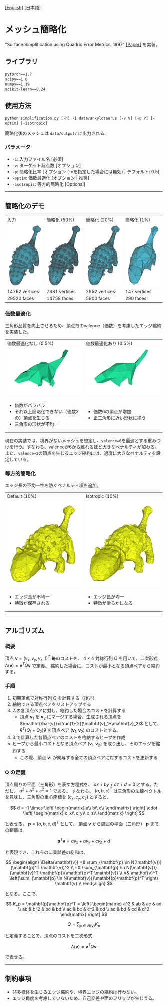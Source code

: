 [[English]](README.md) [日本語]

# メッシュ簡略化
"Surface Simplification using Quadric Error Metrics, 1997" [[Paper]](http://www.cs.cmu.edu/~garland/Papers/quadrics.pdf) を実装。

## ライブラリ
```
pytorch==1.7
scipy==1.6
numpy==1.19
scikit-learn==0.24
```

## 使用方法
```
python simplification.py [-h] -i data/ankylosaurus [-v V] [-p P] [-optim] [-isotropic]
```
簡略化後のメッシュは `data/output/` に出力される.

### パラメータ
- `-i`: 入力ファイル名 [必須]
- `-v`: ターゲット超点数 [オプション]
- `-p`: 簡略化比率 [オプション (-vを指定した場合には無効) | デフォルト: 0.5]
- `-optim`: 価数最適化 [オプション | 推奨]
- `-isotropic`: 等方的簡略化 [Optional]

___

## 簡略化のデモ

<table>
  <tr>
    <td width="24%">入力</td>
    <td width="24%">簡略化 (50%)</td>
    <td width="24%">簡略化 (20%)</td>
    <td width="24%">簡略化 (1%)</td>
  </tr>
  <tr>
    <td width="24%"><img src="docs/original.png" width="100%"/></td>
    <td width="24%"><img src="docs/simp_v1.png" width="100%"/></td>
    <td width="24%"><img src="docs/simp_v2.png" width="100%"/></td>
    <td width="24%"><img src="docs/simp_v4.png" width="100%"/></td>
  </tr>

  <tr>
    <td width="24%">14762 vertices</td>
    <td width="24%">7381 vertices</td>
    <td width="24%">2952 vertices</td>
    <td width="24%">147 vertices</td>
  </tr>
  <tr>
    <td width="24%">29520 faces</td>
    <td width="24%">14758 faces</td>
    <td width="24%">5900 faces</td>
    <td width="24%">290 faces</td>
  </tr>
</table>

### 価数最適化

三角形品質を向上させるため、頂点毎のvalence（価数）を考慮したエッジ縮約を実装した。

<table>
  <tr>
    <td width="48%">価数最適化なし (0.5%)</td>
    <td width="48%">価数最適化あり (0.5%)</td>
  </tr>
  <tr>
    <td width="48%"><img src="docs/wo_valence.png" width="100%"/></td>
    <td width="48%"><img src="docs/with_valence.png" width="100%"/></td>
  </tr>
  <tr>
    <td width="48%">
      <ul>
        <li>価数がバラバラ</li>
        <li>それ以上簡略化できない（価数3の）頂点を生じる</li>
        <li>三角形の形状が不均一</li>
      </ul>
    </td>
    <td width="48%">
      <ul>
        <li>価数6の頂点が増加</li>
        <li>正三角形に近い形状に揃う</li>
      </ul>
    </td>
  </tr>
</table>

現在の実装では、境界がないメッシュを想定し、`valence=6`を最適とする重みづけを行う。すなわち、valenceが6から離れるほど大きなペナルティが加わる。また、`valence=3`の頂点を生じるエッジ縮約には、過度に大きなペナルティを設定している。

### 等方的簡略化

エッジ長の不均一性を防ぐペナルティ項を追加。

<table>
  <tr>
    <td width="48%">Default (10%)</td>
    <td width="48%">Isotropic (10%)</td>
  </tr>
  <tr>
    <td width="48%"><img src="docs/unisotropic.png" width="100%"/></td>
    <td width="48%"><img src="docs/isotropic.png" width="100%"/></td>
  </tr>
  <tr>
    <td width="48%">
      <ul>
        <li>エッジ長が不均一</li>
        <li>特徴が保存される</li>
      </ul>
    </td>
    <td width="48%">
      <ul>
        <li>エッジ長が均一</li>
        <li>特徴が滑らかになる</li>
      </ul>
    </td>
  </tr>
</table>

___

## アルゴリズム

### 概要
頂点 $\mathbf{v}=(v_x, v_y, v_z, 1)^T$ 
毎のコストを、
$4\times4$
対称行列
$Q$
を用いて、二次形式
$\Delta(\mathbf{v})=\mathbf{v}^T Q \mathbf{v}$
で定義。
縮約した場合に、コストが最小となる頂点ペアから縮約する。

### 手順
1. 初期頂点で対称行列
   $Q$
   を計算する（後述）
3. 縮約できる頂点ペアをリストアップする
4. 2.の各頂点ペアに対し、縮約した場合のコストを計算する
   - 頂点
$\mathbf{v}_1$
を
$\mathbf{v}_2$
にマージする場合、生成される頂点を
$\mathbf{\bar{v}}=\frac{1}{2}(\mathbf{v}_1+\mathbf{v}_2)$
として、
$\mathbf{\bar{v}}^T (Q_1+Q_2) \mathbf{\bar{v}}$
を頂点ペア
$(\mathbf{v}_1, \mathbf{v}_2)$
のコストとする。
4. 3.で計算した各頂点ペアのコストを格納するヒープを作成
5. ヒープから最小コストとなる頂点ペア
$(\mathbf{v}_1, \mathbf{v}_2)$
を取り出し、そのエッジを縮約する
   - この際、頂点
$\mathbf{v}_1$
が関与する全ての頂点ペアに対するコストを更新する
  
### Q の定義

頂点周りの平面（三角形）を表す方程式を、
$ax+by+cz+d=0$
とする。ただし、
$a^2+b^2+c^2=1$
である。
すなわち、
$(a, b, c)^T$
は三角形の法線ベクトルを意味し、三角形の重心座標を
$(c_x, c_y, c_z)$
とすると、

$$
d = -1 \times
\left[ 
\begin{matrix}
a\\
b\\
c\\
\end{matrix}
\right]
\cdot
\left[ 
\begin{matrix}
c_x\\
c_y\\
c_z\\
\end{matrix}
\right]
$$

と表せる。
$\mathbf{p}=(a,b,c,d)^T$
として、
頂点
$\mathbf{v}$
から周囲の平面（三角形）
$\mathbf{p}$
までの距離は

$$
\mathbf{p}^T \mathbf{v} = a v_x+ b v_y + c v_z + d
$$

と表現でき、これらの二乗誤差の総和は、

$$
\begin{align}
\Delta(\mathbf{v}) =& \sum_{\mathbf{p} \in N(\mathbf{v})}(\mathbf{p}^T \mathbf{v})^2 \\
=& \sum_{\mathbf{p} \in N(\mathbf{v})}(\mathbf{v}^T \mathbf{p})(\mathbf{p}^T \mathbf{v}) \\
=& \mathbf{v}^T \left(\sum_{\mathbf{p} \in N(\mathbf{v})}\mathbf{p}\mathbf{p}^T \right) \mathbf{v} \\
\end{align}
$$

となる。ここで、

$$ K_p = \mathbf{p}\mathbf{p}^T =
\left[
\begin{matrix} 
a^2 & ab & ac & ad \\ 
ab & b^2 & bc & bd \\
ac & bc & c^2 & cd \\
ad & bd & cd & d^2  
\end{matrix} 
\right]
$$

$$
Q = \sum_{\mathbf{p} \in N(\mathbf{v})} K_p
$$

と定義することで、頂点のコストを二次形式

$$\Delta(\mathbf{v})=\mathbf{v}^T Q \mathbf{v}$$

で表せる。
___

## 制約事項

- 非多様体を生じるエッジ縮約や、境界エッジの縮約は行わない。
- エッジ角度を考慮していないため、自己交差や面のフリップが生じうる。

<!--
## TODO

- [x] （縮約すると多様体を生じる）valence=3の頂点を発生させないようにする
- [ ] エッジ角度を考慮した縮約
- [ ] 更新後頂点位置の最適化（現在は中点）


## 実装メモ

- `vert_map`: 各頂点**に**どの頂点**が**マージされたか、を保持。1対多。
  - 自身の頂点番号で初期化
  - v2をv1にマージする場合、v2のsetをv1のsetに統合し、v2のsetを空にする

- `vert_dict`: 各頂点**が**どの頂点**に**マージされたか、を保持。1対1。

- `face_map`: 簡略前の頂点番号が簡略後にどの頂点番号に移動するか、を保持。1対1。
-->